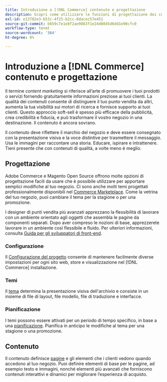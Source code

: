 ```yaml
---
title: Introduzione a [!DNL Commerce] contenuto e progettazione
description: Scopri come utilizzare le funzioni di progettazione dei contenuti e del sito per riflettere il branding e lo stile sul tuo store.
exl-id: e13782e3-b53c-4f25-b2cc-8dacec57e451
source-git-commit: b659c7e1e8f2ae9883f1e24d8045d6dd1e90cfc0
workflow-type: tm+mt
source-wordcount: '364'
ht-degree: 0%

---
```


# Introduzione a [!DNL Commerce] contenuto e progettazione

Il termine _content marketing_ si riferisce all’arte di promuovere i tuoi prodotti o servizi fornendo gratuitamente informazioni preziose ai tuoi clienti. La qualità dei contenuti consente di distinguere il tuo punto vendita da altri, aumenta la tua visibilità sui motori di ricerca e fornisce supporto ai tuoi clienti. Questo approccio soft-sell è spesso più efficace della pubblicità, crea credibilità e fiducia, e può trasformare il vostro negozio in una destinazione. Il contenuto è ancora sovrano.

Il contenuto deve riflettere il marchio del negozio e deve essere consegnato con la presentazione visiva e la voce distintive per trasmettere il messaggio. Usa le immagini per raccontare una storia. Educare, ispirare e intrattenere. Tieni presente che con contenuti di qualità, a volte meno è meglio.

## Progettazione

Adobe Commerce e Magento Open Source offrono molte opzioni di progettazione facili da usare che è possibile utilizzare per apportare semplici modifiche al tuo negozio. Ci sono anche molti temi progettati professionalmente disponibili nel [Commerce Marketplace](../getting-started/commerce-marketplace.md). Come la vetrina del tuo negozio, puoi cambiare il tema per la stagione o per una promozione.

I designer di punti vendita più avanzati apprezzano la flessibilità di lavorare con un ambiente orientato agli oggetti che assembla le pagine da componenti separati. Dopo aver compreso le nozioni di base, apprezzerete lavorare in un ambiente così flessibile e fluido. Per ulteriori informazioni, consulta [Guida per gli sviluppatori di front-end][1].

### Configurazione

Il [Configurazione del progetto](configuration.md) consente di mantenere facilmente diverse impostazioni per ogni sito web, store e visualizzazione nel [!DNL Commerce] installazione.

### Temi

Il [tema](themes.md) determina la presentazione visiva dell&#39;archivio e consiste in un insieme di file di layout, file modello, file di traduzione e interfacce.

### Pianificazione

I temi possono essere attivati per un periodo di tempo specifico, in base a una [pianificazione](schedule.md). Pianifica in anticipo le modifiche al tema per una stagione o una promozione.

## Contenuto

Il contenuto definisce [pagine](pages.md) e gli elementi che i clienti vedono quando accedono al tuo negozio. Puoi definire elementi di base per le pagine, ad esempio testo e immagini, nonché elementi più avanzati che forniscono contenuti interattivi e dinamici per migliorare l’esperienza di acquisto.

[1]: https://developer.adobe.com/commerce/frontend-core/guide/
